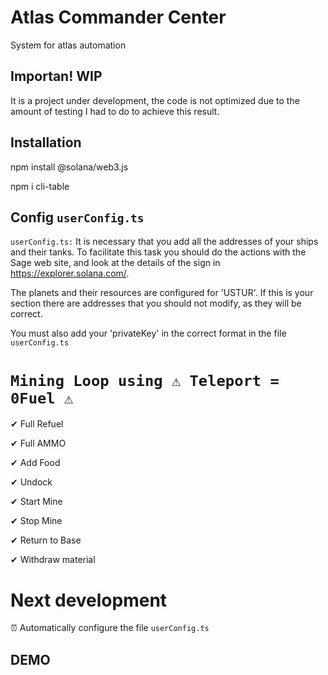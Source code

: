 
# Atlas Commander Center

System for atlas automation




## Importan! WIP
It is a project under development, the code is not optimized due to the amount of testing I had to do to achieve this result.

## Installation

npm install @solana/web3.js

npm i cli-table

## Config `userConfig.ts`

`userConfig.ts:` It is necessary that you add all the addresses of your ships and their tanks. To facilitate this task you should do the actions with the Sage web site, and look at the details of the sign in https://explorer.solana.com/. 

The planets and their resources are configured for 'USTUR'. If this is your section there are addresses that you should not modify, as they will be correct.

You must also add your 'privateKey' in the correct format in the file  `userConfig.ts`

# `Mining Loop using ⚠ Teleport = 0Fuel ⚠ `

✔ Full Refuel

✔ Full AMMO

✔ Add Food

✔ Undock

✔ Start Mine

✔ Stop Mine

✔ Return to Base

✔ Withdraw material

# Next development

⏰ Automatically configure the file `userConfig.ts`

## DEMO
